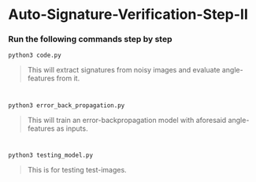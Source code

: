 # Auto-Signature-Verification-Step-II
### Run the following commands step by step
```python3 code.py```
>  This will extract signatures from noisy images and evaluate angle-features from it.
#
```python3 error_back_propagation.py```
>  This will train an error-backpropagation model with aforesaid angle-features as inputs.
#
```python3 testing_model.py```
>  This is for testing test-images.
